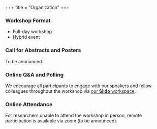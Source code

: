 +++
title = "Organization"
+++

### Workshop Format
- Full-day workshop
- Hybrid event


### Call for Abstracts and Posters
To be announced.

### Online Q&A and Polling

We encourage all participants to engage with our speakers and fellow colleagues throughout the workshop via
[our <b>Slido</b> workspace](https://app.sli.do/event/sTVeNYpp7CqickgaXXMGp6).


### Online Attendance

For researchers unable to attend the workshop in person, remote participation is available via zoom (to be announced).